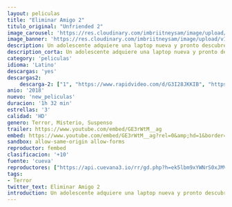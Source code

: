 ```yaml
---
layout: peliculas
title: "Eliminar Amigo 2"
titulo_original: "Unfriended 2"
image_carousel: 'https://res.cloudinary.com/imbriitneysam/image/upload/v1544237056/eliminar2-poster-min.jpg'
image_banner: 'https://res.cloudinary.com/imbriitneysam/image/upload/v1544237056/eliminar2-banner-min.jpg'
description: Un adolescente adquiere una laptop nueva y pronto descubre que el propietario anterior no solo le está mirando, sino que también hará lo que sea para recuperarla.
description_corta: Un adolescente adquiere una laptop nueva y pronto descubre que el propietario anterior no solo le está mirando, sino que también hará lo que sea para recuperarla.
category: 'peliculas'
idioma: 'Latino'
descargas: 'yes'
descargas2:
    descarga-2: ["1", "https://www.rapidvideo.com/d/G3I28JKKIB", "https://www.google.com/s2/favicons?domain=www.rapidvideo.com","RapidVideo","https://res.cloudinary.com/imbriitneysam/image/upload/v1541473684/mexico.png", "Subtitulada", "HD"]
anio: '2018'
nuevo: 'new_peliculas'
duracion: '1h 32 min'
estrellas: '3'
calidad: 'HD'
genero: Terror, Misterio, Suspenso
trailer: https://www.youtube.com/embed/GE3rWtM__ag
embed: https://www.youtube.com/embed/GE3rWtM__ag?rel=0&amp;hd=1&border=0&wmode=opaque&enablejsapi=1&modestbranding=1&controls=1&showinfo=1
sandbox: allow-same-origin allow-forms
reproductor: fembed
clasificacion: '+10'
fuente: 'cueva'
reproductores: ["https://api.cuevana3.io/rr/gd.php?h=ek5lbm9xYWNrS0xJMVp5b21KREk0dFBLbjVkaHhkRGdrOG1jbnBpUnhhS1Z0MlJsZDdXT3hKbXVsSG1TdUxUWXc2U3BqSG5TMWFiZHFLMTZocExUdGNlU3FadVkyUT09"]
tags:
- Terror
twitter_text: Eliminar Amigo 2
introduction: Un adolescente adquiere una laptop nueva y pronto descubre que el propietario anterior no solo le está mirando, sino que también hará lo que sea para recuperarla.
---
```



 








